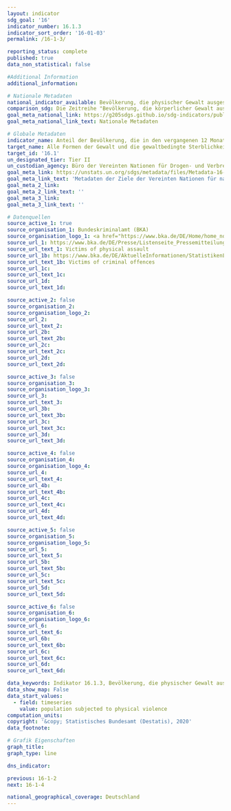 ```yaml
---
layout: indicator
sdg_goal: '16'
indicator_number: 16.1.3
indicator_sort_order: '16-01-03'
permalink: /16-1-3/

reporting_status: complete
published: true
data_non_statistical: false

#Additional Information
additional_information: 

# Nationale Metadaten
national_indicator_available: Bevölkerung, die physischer Gewalt ausgesetzt ist <br> Bevölkerung, die Opfer von Straftaten wurde
comparison_sdg: Die Zeitreihe "Bevölkerung, die körperlicher Gewalt ausgesetzt war" entspricht den internationalen Metadaten. Die Zeitreihe "Opfer von Straftaten" ist ein zusätzlicher Indikator und beruht auf der Polizeilichen Kriminalitätsstatistik. Hier werden nur Fälle berücksichtigt, die bei der Polizei angezeigt wurden
goal_meta_national_link: https://g205sdgs.github.io/sdg-indicators/public/MetaDe/16.1.3.pdf
goal_meta_national_link_text: Nationale Metadaten

# Globale Metadaten
indicator_name: Anteil der Bevölkerung, die in den vergangenen 12 Monaten (a) körperlicher Gewalt, (b) psychischer Gewalt und (c) sexueller Gewalt ausgesetzt war
target_name: Alle Formen der Gewalt und die gewaltbedingte Sterblichkeit überall deutlich verringern
target_id: '16.1'
un_designated_tier: Tier II
un_custodian_agency: Büro der Vereinten Nationen für Drogen- und Verbrechensbekämpfung (UNODC)
goal_meta_link: https://unstats.un.org/sdgs/metadata/files/Metadata-16-01-03.pdf
goal_meta_link_text: 'Metadaten der Ziele der Vereinten Nationen für nachhaltige Entwicklung'
goal_meta_2_link: 
goal_meta_2_link_text: ''
goal_meta_3_link: 
goal_meta_3_link_text: ''

# Datenquellen
source_active_1: true
source_organisation_1: Bundeskriminalamt (BKA)
source_organisation_logo_1: <a href="https://www.bka.de/DE/Home/home_node.html;jsessionid=080F94561A7C38E2777BF7B3E8EBD07C.live0612"><img src="https://g205sdgs.github.io/sdg-indicators/public/logos/bka.png" alt="Logo bka" /></a>
source_url_1: https://www.bka.de/DE/Presse/Listenseite_Pressemitteilungen/2019/Presse2019/190402_DVS2017.html
source_url_text_1: Victims of physical assault
source_url_1b: https://www.bka.de/DE/AktuelleInformationen/StatistikenLagebilder/PolizeilicheKriminalstatistik/PKS2016/Zeitreihen/zeitreihenOpfer.html?nn=65720
source_url_text_1b: Victims of criminal offences
source_url_1c: 
source_url_text_1c: 
source_url_1d: 
source_url_text_1d: 

source_active_2: false
source_organisation_2: 
source_organisation_logo_2: 
source_url_2: 
source_url_text_2: 
source_url_2b: 
source_url_text_2b: 
source_url_2c: 
source_url_text_2c: 
source_url_2d: 
source_url_text_2d: 

source_active_3: false
source_organisation_3: 
source_organisation_logo_3: 
source_url_3: 
source_url_text_3: 
source_url_3b: 
source_url_text_3b: 
source_url_3c: 
source_url_text_3c: 
source_url_3d: 
source_url_text_3d: 

source_active_4: false
source_organisation_4: 
source_organisation_logo_4: 
source_url_4: 
source_url_text_4: 
source_url_4b: 
source_url_text_4b: 
source_url_4c: 
source_url_text_4c: 
source_url_4d: 
source_url_text_4d: 

source_active_5: false
source_organisation_5: 
source_organisation_logo_5: 
source_url_5: 
source_url_text_5: 
source_url_5b: 
source_url_text_5b: 
source_url_5c: 
source_url_text_5c: 
source_url_5d: 
source_url_text_5d: 

source_active_6: false
source_organisation_6: 
source_organisation_logo_6: 
source_url_6: 
source_url_text_6: 
source_url_6b: 
source_url_text_6b: 
source_url_6c: 
source_url_text_6c: 
source_url_6d: 
source_url_text_6d: 

data_keywords: Indikator 16.1.3, Bevölkerung, die physischer Gewalt ausgesetzt ist, Bevölkerung, die Opfer von Straftaten wurde, Büro der Vereinten Nationen für Drogen- und Verbrechensbekämpfung (UNODC)
data_show_map: False
data_start_values: 
  - field: timeseries
    value: population subjected to physical violence
computation_units: 
copyright: '&copy; Statistisches Bundesamt (Destatis), 2020'
data_footnote: 

# Grafik Eigenschaften
graph_title: 
graph_type: line

dns_indicator: 

previous: 16-1-2
next: 16-1-4

national_geographical_coverage: Deutschland
---
```


